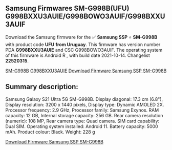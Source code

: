 <h2>Samsung Firmwares SM-G998B(UFU) G998BXXU3AUIE/G998BOWO3AUIF/G998BXXU3AUIF</h2>
Download the Samsung firmware for the ✅ <strong>Samsung SSP </strong> ⭐ <strong>SM-G998B</strong> with product code <strong>UFU</strong> <strong> from Uruguay</strong>. This firmware has version number PDA <strong>G998BXXU3AUIE</strong> and CSC G998BOWO3AUIF. The operating system of this firmware is Android R , with build date 2021-10-14. Changelist <strong>22520315</strong>.


[SM-G998B](https://samfirm.shop/samsung/model/SM-G998B)
[G998BXXU3AUIE](https://samfirm.shop/samsung/pda/G998BXXU3AUIE)
[Download Firmware Samsung SSP SM-G998B](https://samfirm.shop/samsung/firmware/465360)
<h2>Summary description:</h2>
<p>Samsung Galaxy S21 Ultra 5G SM-G998B. Display diagonal: 17.3 cm (6.8"), Display resolution: 3200 x 1440 pixels, Display type: Dynamic AMOLED 2X. Processor frequency: 2.9 GHz, Processor family: Samsung Exynos. RAM capacity: 12 GB, Internal storage capacity: 256 GB. Rear camera resolution (numeric): 108 MP, Rear camera type: Quad camera. SIM card capability: Dual SIM. Operating system installed: Android 11. Battery capacity: 5000 mAh. Product colour: Black. Weight: 228 g</p>


[Download Firmware Samsung SSP SM-G998B](https://samfirm.shop/samsung/firmware/465360)

